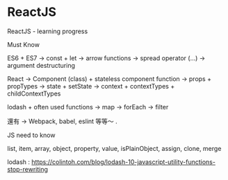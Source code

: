 # ReactJS
ReactJS - learning progress 

Must Know 

ES6 + ES7 → const + let → arrow functions → spread operator (...) → argument destructuring

React → Component (class) + stateless component function → props + propTypes → state + setState → context + contextTypes + childContextTypes

lodash + often used functions → map → forEach → filter

還有 → Webpack, babel, eslint 等等～ . 


JS  need to know

list, item, array, object, property, value, isPlainObject, assign, clone, merge


lodash : 
https://colintoh.com/blog/lodash-10-javascript-utility-functions-stop-rewriting


